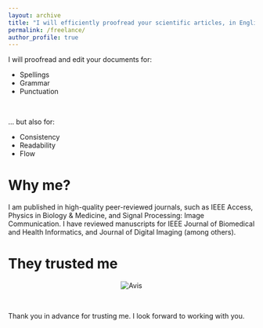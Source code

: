 ```yaml
---
layout: archive
title: "I will efficiently proofread your scientific articles, in English or French"
permalink: /freelance/
author_profile: true
---
```


I will proofread and edit your documents for:
* Spellings
* Grammar
* Punctuation
<br />

... but also for:
* Consistency
* Readability
* Flow


Why me?
======
I am published in high-quality peer-reviewed journals, such as IEEE Access, Physics in Biology & Medicine, and Signal Processing: Image Communication.
I have reviewed manuscripts for IEEE Journal of Biomedical and Health Informatics, and Journal of Digital Imaging (among others).


They trusted me
======

<p style="text-align:center;"><img src="/images/fiverr.jpg" alt="Avis"></p>

<br />

Thank you in advance for trusting me. I look forward to working with you.
